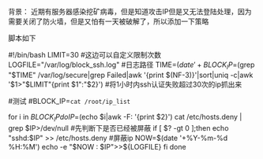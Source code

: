 背景：
近期有服务器感染挖矿病毒，但是知道攻击IP但是又无法登陆处理，因为需要关闭了防火墙，但是又怕有一天被破解了，所以添加一下策略

脚本如下

#!/bin/bash
LIMIT=30     #这边可以自定义限制次数
LOGFILE="/var/log/block_ssh.log"     #日志路径
TIME=$(date '+%b %e %H')     #example: Apr 11 11
BLOCK_IP=$(grep "$TIME" /var/log/secure|grep Failed|awk '{print $(NF-3)}'|sort|uniq -c|awk '$1>"$LIMIT"{print $1":"$2}')     #将1小时内ssh认证失败超过30次的ip抓出来


#测试
#BLOCK_IP=`cat /root/ip_list`


for i in $BLOCK_IP
do
     IP=$(echo $i|awk -F: '{print $2}')
     cat /etc/hosts.deny | grep $IP>/dev/null     #先判断下是否已经被屏蔽
     if [ $? -gt 0 ];then
          echo "sshd:$IP"  >> /etc/hosts.deny   #屏蔽ip
          NOW=$(date '+%Y-%m-%d %H:%M')
          echo -e "$NOW : $IP">>${LOGFILE}
     fi
done



